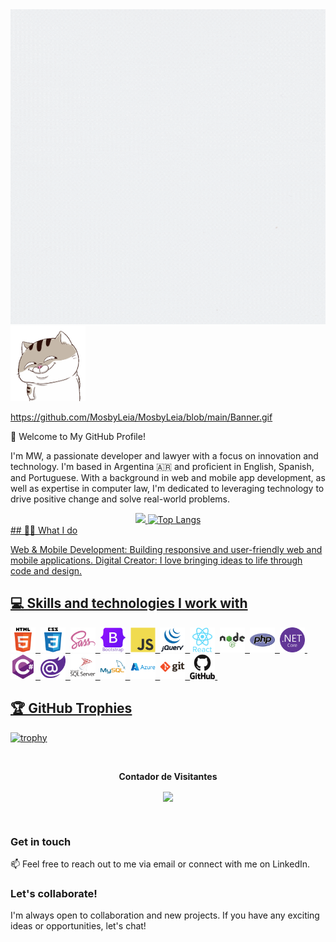  <img src="https://github.com/MosbyLeia/MosbyLeia/blob/main/Banner.gif" alt="Descripción del GIF">
        <img src="https://github.com/OracleBrain/OracleBrain/blob/main/wth-smile.gif" width="120" height="120" alt="Description of the image">

https://github.com/MosbyLeia/MosbyLeia/blob/main/Banner.gif


👋 Welcome to My GitHub Profile!

I'm MW, a passionate developer and lawyer with a focus on innovation and technology. I'm based in Argentina 🇦🇷 and proficient in English, Spanish, and Portuguese.
With a background in web and mobile app development, as well as expertise in computer law, I'm dedicated to leveraging technology to drive positive change and solve real-world problems.

 <div align="center">
  <a href="https://github.com/Rodrigo-Cn"> 
   <img height="180em" src="https://github-readme-stats.vercel.app/api?username=mosbyleia&show_icons=true&theme=algolia"/>
   <img height="180em" src="https://github-readme-stats.vercel.app/api/top-langs/?username=mosbyleia&layout=compact&langs_count=7&theme=algolia" alt="Top Langs"/>
</div>
## 🙋‍♀️ What I do

Web & Mobile Development: Building responsive and user-friendly web and mobile applications.
Digital Creator: I love bringing ideas to life through code and design.

## 💻 Skills and technologies I work with

<div>
  <img src="https://github.com/devicons/devicon/blob/master/icons/html5/html5-original-wordmark.svg" title="HTML5" alt="HTML5" width="40" height="40"/>&nbsp;
  <img src="https://github.com/devicons/devicon/blob/master/icons/css3/css3-original-wordmark.svg" title="CSS3" alt="CSS3" width="40" height="40"/>&nbsp;
  <img src="https://github.com/devicons/devicon/blob/master/icons/sass/sass-original.svg" title="SASS" alt="SASS" width="40" height="40"/>&nbsp;
  <img src="https://github.com/devicons/devicon/blob/master/icons/bootstrap/bootstrap-original-wordmark.svg" title="Bootstrap" alt="Bootstrap" width="40" height="40"/>&nbsp;
  <img src="https://github.com/devicons/devicon/blob/master/icons/javascript/javascript-original.svg" title="JavaScript" alt="JavaScript" width="40" height="40"/>&nbsp;
  <img src="https://github.com/devicons/devicon/blob/master/icons/jquery/jquery-original-wordmark.svg" title="jQuery" alt="jQuery" width="40" height="40"/>&nbsp;
  <img src="https://github.com/devicons/devicon/blob/master/icons/react/react-original-wordmark.svg" title="React" alt="React" width="40" height="40"/>&nbsp;
  <img src="https://github.com/devicons/devicon/blob/master/icons/nodejs/nodejs-original-wordmark.svg" title="Node.js" alt="Node.js" width="40" height="40"/>&nbsp;
  <img src="https://github.com/devicons/devicon/blob/master/icons/php/php-original.svg" title="PHP" alt="PHP" width="40" height="40"/>&nbsp;
  <img src="https://github.com/devicons/devicon/blob/master/icons/dotnetcore/dotnetcore-original.svg" title=".NET Core" alt=".NET Core" width="40" height="40"/>&nbsp;
  <img src="https://github.com/devicons/devicon/blob/master/icons/csharp/csharp-original.svg" title="C#" alt="C#" width="40" height="40"/>&nbsp;
  <img src="https://github.com/devicons/devicon/blob/master/icons/blazor/blazor-original.svg" title="Blazor" alt="Blazor" width="40" height="40"/>&nbsp;
  <img src="https://github.com/devicons/devicon/blob/master/icons/microsoftsqlserver/microsoftsqlserver-original-wordmark.svg" title="SQL" alt="SQL" width="40" height="40"/>&nbsp;
  <img src="https://github.com/devicons/devicon/blob/master/icons/mysql/mysql-original-wordmark.svg" title="SQL" alt="SQL" width="40" height="40"/>&nbsp;
  <img src="https://github.com/devicons/devicon/blob/master/icons/azure/azure-original-wordmark.svg" title="Azure DevOps" alt="Azure DevOps" width="40" height="40"/>&nbsp;
  <img src="https://github.com/devicons/devicon/blob/master/icons/git/git-original-wordmark.svg" title="Git" alt="Git" width="40" height="40"/>&nbsp;
  <img src="https://github.com/devicons/devicon/blob/master/icons/github/github-original-wordmark.svg" title="GitHub" alt="GitHub" width="40" height="40"/>&nbsp;
</div>

## 🏆 GitHub Trophies

[![trophy](https://github-profile-trophy.vercel.app/?username=MosbyLeia&theme=nord&column=7)](https://github.com/ryo-ma/github-profile-trophy)

<div align="center">
<br><p align="centre"><b>Contador de Visitantes</b></p>  
<p align="center"><img align="center" src="https://profile-counter.glitch.me/{mosbyleia}/count.svg" /></p> 
<br></div>


### Get in touch
📫 Feel free to reach out to me via email or connect with me on LinkedIn.

### Let's collaborate!
I'm always open to collaboration and new projects. If you have any exciting ideas or opportunities, let's chat!
